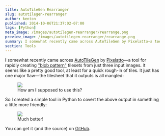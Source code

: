 ```yaml
---
title: AutoTileGen Rearranger
slug: autotilegen-rearranger
author: kenton
published: 2014-10-06T21:37:02-07:00
tags: [Python]
meta_image: /images/autotilegen-rearranger/rearrange.png
preview_image: /images/autotilegen-rearranger/rearrange.png
summary: I somewhat recently came across AutoTileGen by Pixelatto—a tool for rapidly creating “blob pattern” tilesets from just three input images. It seems like a pretty good tool, at least for a quick rough-in of tiles. It just has one major flaw—the tilesheet that it outputs is all mangled.
section: Tools
---
```


I somewhat recently came across [AutoTileGen](http://autotilegen.com/) by [Pixelatto](http://pixelatto.com/)—a tool for rapidly creating ["blob pattern"](http://www.squidi.net/three/entry.php?id=166) tilesets from just three input images. It seems like a pretty good tool, at least for a quick rough-in of tiles. It just has one major flaw—the tilesheet that it outputs is all mangled:

<!-- PELICAN_END_SUMMARY -->

<figure>
    <img src="/images/autotilegen-rearranger/Tileset.png">
    <figcaption>How am I supposed to use this?</figcaption>
</figure>

So I created a simple tool in Python to covert the above output in something a little more friendly:

<figure>
    <img src="/images/autotilegen-rearranger/Tileset.png.r.png">
    <figcaption>Much better!</figcaption>
</figure>

You can get it (and the source) on [GitHub](https://github.com/hamaluik/AutoTileGenRearranger).
